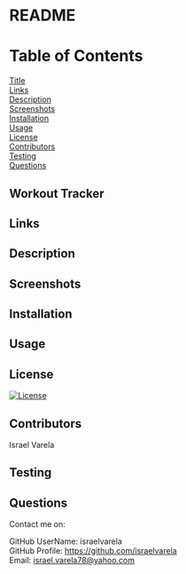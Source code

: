 # README

# Table of Contents
    
[Title](#Title)  
[Links](#Links)  
[Description](#Description)  
[Screenshots](#Screenshots)  
[Installation](#Installation)  
[Usage](#Usage)  
[License](#License)  
[Contributors](#Contributors)  
[Testing](#Testing)  
[Questions](#Questions)  

## Workout Tracker

## Links



## Description 



## Screenshots

## Installation

  

## Usage

  

## License

  [![License](https://img.shields.io/badge/License-Apache%202.0-blue.svg)](https://opensource.org/licenses/Apache-2.0)

## Contributors

  Israel Varela

## Testing


## Questions

  Contact me on: 

  GitHub UserName: israelvarela  
  GitHub Profile: https://github.com/israelvarela  
  Email: israel.varela78@yahoo.com  